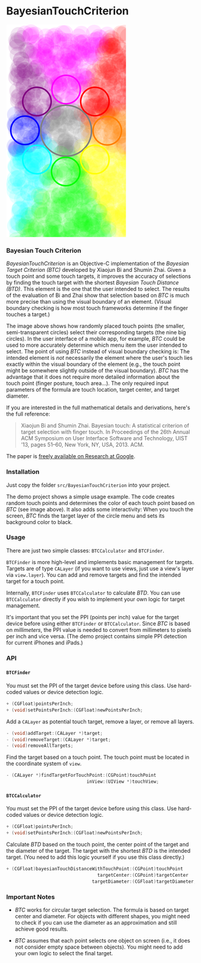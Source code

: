 BayesianTouchCriterion
======================

![BayesianTouchCriterion](https://github.com/fe9lix/BayesianTouchCriterion/blob/gh-pages/images/demo_app.png?raw=true)

### Bayesian Touch Criterion

*BayesianTouchCriterion* is an Objective-C implementation of the *Bayesian Target Criterion (BTC)* developed by Xiaojun Bi and Shumin Zhai. Given a touch point and some touch targets, it improves the accuracy of selections by finding the touch target with the shortest *Bayesian Touch Distance (BTD)*. This element is the one that the user intended to select. The results of the evaluation of Bi and Zhai show that selection based on *BTC* is much more precise than using the visual boundary of an element. (Visual boundary checking is how most touch frameworks determine if the finger touches a target.)

The image above shows how randomly placed touch points (the smaller, semi-transparent circles) select their corresponding targets (the nine big circles). In the user interface of a mobile app, for example, *BTC* could be used to more accurately determine which menu item the user intended to select. The point of using *BTC* instead of visual boundary checking is: The intended element is *not* necessarily the element where the user's touch lies exactly within the visual boundary of the element (e.g., the touch point might be somewhere slightly outside of the visual boundary). *BTC* has the advantage that it does not require more detailed information about the touch point (finger posture, touch area...). The only required input parameters of the formula are touch location, target center, and target diameter.

If you are interested in the full mathematical details and derivations, here's the full reference: 

> Xiaojun Bi and Shumin Zhai. Bayesian touch: A statistical criterion of target selection with finger touch. In Proceedings of the 26th Annual ACM Symposium on User Interface Software and Technology, UIST ’13, pages 51–60, New York, NY, USA, 2013. ACM.

The paper is [freely available on Research at Google](http://research.google.com/pubs/archive/41644.pdf).

### Installation

Just copy the folder `src/BayesianTouchCriterion` into your project. 

The demo project shows a simple usage example. The code creates random touch points and determines the color of each touch point based on *BTC* (see image above). It also adds some interactivity: When you touch the screen, *BTC* finds the target layer of the circle menu and sets its background color to black. 

### Usage

There are just two simple classes: `BTCCalculator` and `BTCFinder`. 

`BTCFinder` is more high-level and implements basic management for targets. Targets are of type `CALayer` (if you want to use views, just use a view's layer via `view.layer`). You can add and remove targets and find the intended target for a touch point.

Internally, `BTCFinder` uses `BTCCalculator` to calculate *BTD*. You can use `BTCCalculator` directly if you wish to implement your own logic for target management. 

It's important that you set the PPI (points per inch) value for the target device before using either `BTCFinder` or `BTCCalculator`. Since *BTC* is based on *millimeters*, the PPI value is needed to convert from millimeters to pixels per inch and vice versa. (The demo project contains simple PPI detection for current iPhones and iPads.)

### API

#### `BTCFinder`

You must set the PPI of the target device before using this class. 
Use hard-coded values or device detection logic.
```objective-c
+ (CGFloat)pointsPerInch;
+ (void)setPointsPerInch:(CGFloat)newPointsPerInch;
```

Add a `CALayer` as potential touch target, remove a layer, or remove all layers.
```objective-c
- (void)addTarget:(CALayer *)target;
- (void)removeTarget:(CALayer *)target;
- (void)removeAllTargets;
```

Find the target based on a touch point. The touch point must be located in the coordinate system of `view`. 
```objective-c
- (CALayer *)findTargetForTouchPoint:(CGPoint)touchPoint
                              inView:(UIView *)touchView;
```

#### `BTCCalculator`

You must set the PPI of the target device before using this class. 
Use hard-coded values or device detection logic.
```objective-c
+ (CGFloat)pointsPerInch;
+ (void)setPointsPerInch:(CGFloat)newPointsPerInch;
```

Calculate *BTD* based on the touch point, the center point of the target and the diameter of the target. The target with the shortest *BTD* is the intended target. (You need to add this logic yourself if you use this class directly.)

```objective-c
+ (CGFloat)bayesianTouchDistanceWithTouchPoint:(CGPoint)touchPoint
                                  targetCenter:(CGPoint)targetCenter
                                targetDiameter:(CGFloat)targetDiameter;
```

### Important Notes

- *BTC* works for circular target selection. The formula is based on target center and diameter. For objects with different shapes, you might need to check if you can use the diameter as an approximation and still achieve good results. 

- *BTC* assumes that each point selects one object on screen (i.e., it does not consider empty space between objects). You might need to add your own logic to select the final target.
